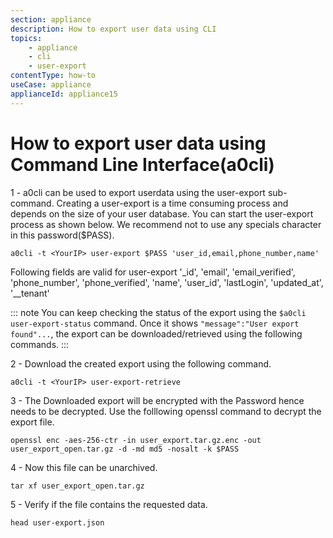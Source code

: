 ```yaml
---
section: appliance
description: How to export user data using CLI
topics:
    - appliance
    - cli
    - user-export
contentType: how-to
useCase: appliance
applianceId: appliance15
---
```


# How to export user data using Command Line Interface(a0cli)

1 - a0cli can be used to export userdata using the user-export sub-command. 
Creating a user-export is a time consuming process and depends on the size of your user database.
You can start the user-export process as shown below. We recommend not to use any specials character in this password($PASS).

 `a0cli -t <YourIP> user-export $PASS 'user_id,email,phone_number,name'` 

Following fields are valid for user-export
'_id',
'email',
'email_verified',
'phone_number',
'phone_verified',
'name',
'user_id',
'lastLogin',
'updated_at',
'__tenant'

::: note
You can keep checking the status of the export using the `$a0cli user-export-status` command.
Once it shows `"message":"User export found"...`, the export can be downloaded/retrieved using the following commands.
:::

2 - Download the created export using the following command.

 `a0cli -t <YourIP> user-export-retrieve`

3 - The Downloaded export will be encrypted with the Password hence needs to be decrypted. Use the folllowing openssl command to decrypt the export file.

`openssl enc -aes-256-ctr -in user_export.tar.gz.enc -out user_export_open.tar.gz -d -md md5 -nosalt -k $PASS`

4 - Now this file can be unarchived.

 `tar xf user_export_open.tar.gz`

5 - Verify if the file contains the requested data.

 `head user-export.json`
